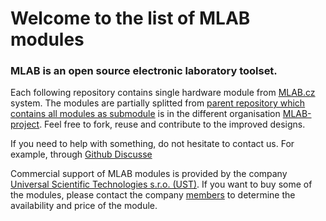 # Welcome to the list of MLAB modules 

### MLAB is an open source electronic laboratory toolset. 

Each following repository contains single hardware module from [MLAB.cz](https://www.mlab.cz/) system. The modules are partially splitted from [parent repository which contains all modules as submodule](https://github.com/MLAB-project/Modules) is in the different organisation [MLAB-project](https://github.com/MLAB-project). 
Feel free to fork, reuse and contribute to the improved designs.

If you need to help with something, do not hesitate to contact us. For example, through [Github Discusse](https://github.com/orgs/MLAB-project/discussions)

Commercial support of MLAB modules is provided by the company [Universal Scientific Technologies s.r.o. (UST)](http://www.ust.cz). If you want to buy some of the modules, please contact the company [members](mailto:sale@ust.cz) to determine the availability and price of the module.
